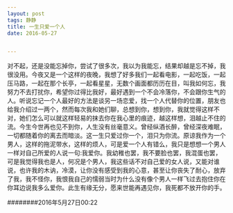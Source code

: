 ```yaml
---
layout: post
tags: 静静 
title: 一生只爱一个人 
date: 2016-05-27


---
```


对不起，还是没能忘掉你，<!-- more -->尝试了很多次，我以为我能忘，结果却越是忘不掉，我很没用。今夜又是一个这样的夜晚，我想了好多我们一起看电影，一起吃饭，一起压马路，一起在那个长亭，一起看星星，无数个画面都历历在目，叫我如何忘，我努力不去打扰你，希望你过得比我好，最好遇到一个不会冷落你，不会跟你生气的人。听说忘记一个人最好的方法是谈另一场恋爱，找一个人代替你的位置，朋友也给我介绍过一两个，然而每次我和她们聊，总想到你，想到你，我就觉得这样不对，她们怎么可以就这样轻易的抹去你在我心里的痕迹，越这样想，泪越止不住的流。今生今世再也见不到你，人生没有丝毫意义。曾经纵酒长醉，曾经深夜难眠，一切都随着你的离去而暗淡。这一生只爱过你一个，泪只为你流。原谅我作为一个男人，这样的拖泥带水，这样的烦人，可是爱一个人有错么，我只是想想一个男人一样对自己所爱的人说一句:我爱你。我幼稚也罢，我不要脸也罢，我混蛋也罢，可是我觉得我也是人，何况是个男人，我这些话不对自己爱的女人说，又能对谁说，也许我的木讷，冷漠，让你没有感受到我的心意，甚至让你丧失了耐心，放弃了我，我不怪你，我恨我自己的懦弱当时为什么没有像个男人一样飞过去抱住你在你耳边说我多么爱你。此生有缘无分，愿来世能再遇见你，我死都不放开你的手。

########2016年5月27日00:22